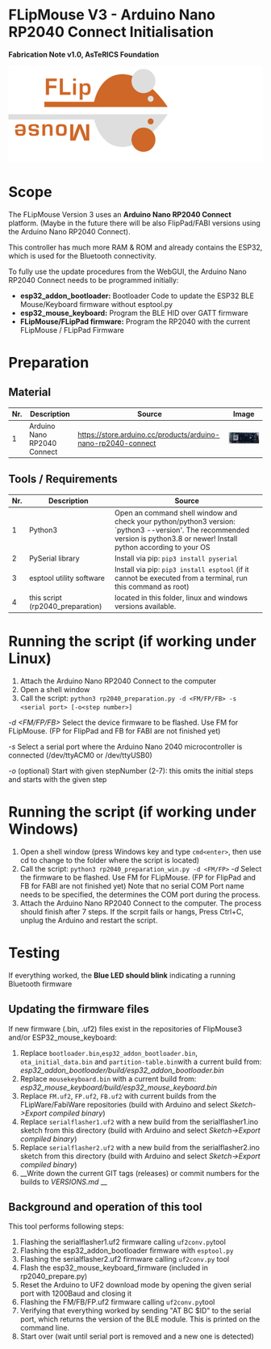# FLipMouse V3 - Arduino Nano RP2040 Connect Initialisation

**Fabrication Note v1.0, AsTeRICS Foundation**

![FLipMouseLogo](./img/flipmouseLogo.png)

# Scope

The FLipMouse Version 3 uses an __Arduino Nano RP2040 Connect__ platform. (Maybe in the future there will be also FlipPad/FABI versions using the Arduino Nano RP2040 Connect).

This controller has much more RAM & ROM and already contains the ESP32, which is used for the Bluetooth connectivity.

To fully use the update procedures from the WebGUI, the Arduino Nano RP2040 Connect needs to be programmed initially:

* __esp32_addon_bootloader:__ Bootloader Code to update the ESP32 BLE Mouse/Keyboard firmware without esptool.py
* __esp32_mouse_keyboard:__ Program the BLE HID over GATT firmware
* __FLipMouse/FLipPad firmware:__ Program the RP2040 with the current FLipMouse / FLipPad Firmware 

# Preparation

## Material

| Nr.  | Description                        | Source                                                       | Image                                                        |
| ---- | ---------------------------------- | ------------------------------------------------------------ | ------------------------------------------------------------ |
| 1    | Arduino Nano RP2040 Connect        | https://store.arduino.cc/products/arduino-nano-rp2040-connect | ![A new Arduino Nano RP2040 connect](./img/rp2040_unmarked.png) |


## Tools / Requirements

| Nr.  | Description                       | Source                                                       |
| ---- | --------------------------------- | ------------------------------------------------------------ |
| 1    | Python3                           | Open an command shell window and check your python/python3 version: `python3 --version'. The recommended version is python3.8 or newer! Install python according to your OS   |
| 2    | PySerial library                  | Install via pip: `pip3 install pyserial` |
| 3    | esptool utility software          | Install via pip: `pip3 install esptool` (if it cannot be executed from a terminal, run this command as root) |
| 4    | this script (rp2040_preparation)  | located in this folder, linux and windows versions available. |



<div style="page-break-after: always; break-after: page;"></div>

# Running the script (if working under Linux)

1. Attach the Arduino Nano RP2040 Connect to the computer
2. Open a shell window 
3. Call the script: `python3 rp2040_preparation.py -d <FM/FP/FB> -s <serial port> [-o<step number>]`

_-d <FM/FP/FB>_ Select the device firmware to be flashed. Use FM for FLipMouse. (FP for FlipPad and FB for FABI are not finished yet)

_-s <serial port>_ Select a serial port where the Arduino Nano 2040 microcontroller is connected (/dev/ttyACM0 or /dev/ttyUSB0)

_-o <stepNumber>_ (optional) Start with given stepNumber (2-7): this omits the initial steps and starts with the given step


# Running the script (if working under Windows)

1. Open a shell window (press Windows key and type `cmd<enter>`, then use cd to change to the folder where the script is located)
2. Call the script: `python3 rp2040_preparation_win.py -d <FM/FP>`
_-d_ Select the firmware to be flashed. Use FM for FLipMouse. (FP for FlipPad and FB for FABI are not finished yet)
Note that no serial COM Port name needs to be specified, the determines the COM port during the process.
3. Attach the Arduino Nano RP2040 Connect to the computer. The process should finish after 7 steps. If the scrpit fails or hangs, Press Ctrl+C, unplug the Arduino and restart the script.
  

# Testing

If everything worked, the __Blue LED should blink__ indicating a running Bluetooth firmware


## Updating the firmware files

If new firmware (.bin, .uf2) files exist in the repositories of FlipMouse3 and/or ESP32_mouse_keyboard:

1. Replace `bootloader.bin`,`esp32_addon_bootloader.bin`, `ota_initial_data.bin` and `partition-table.bin`with a current build from: _esp32_addon_bootloader/build/esp32_addon_bootloader.bin_
2. Replace `mousekeyboard.bin` with a current build from: _esp32_mouse_keyboard/build/esp32_mouse_keyboard.bin_
3. Replace `FM.uf2`, `FP.uf2`, `FB.uf2` with current builds from the FLipWare/FabiWare repositories (build with Arduino and select _Sketch->Export compiled binary_)
4. Replace `serialflasher1.uf2` with a new build from the serialflasher1.ino sketch from this directory (build with Arduino and select _Sketch->Export compiled binary_)
5. Replace `serialflasher2.uf2` with a new build from the serialflasher2.ino sketch from this directory (build with Arduino and select _Sketch->Export compiled binary_)
7. __Write down the current GIT tags (releases) or commit numbers for the builds to _VERSIONS.md_ __



## Background and operation of this tool

This tool performs following steps:

1. Flashing the serialflasher1.uf2 firmware calling `uf2conv.py`tool
2. Flashing the esp32_addon_bootloader firmware with `esptool.py`
3. Flashing the serialflasher2.uf2 firmware calling `uf2conv.py` tool
4. Flash the esp32_mouse_keyboard_firmware (included in rp2040_prepare.py)
5. Reset the Arduino to UF2 download mode by opening the given serial port with 1200Baud and closing it
6. Flashing the FM/FB/FP.uf2 firmware calling `uf2conv.py`tool
7. Verifying that everything worked by sending "AT BC $ID" to the serial port, which returns the version of the BLE module. This is printed on the command line.
8. Start over (wait until serial port is removed and a new one is detected)



